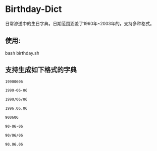 # Birthday-Dict

日常渗透中的生日字典，日期范围涵盖了1960年~2003年的，支持多种格式。

## 使用:

bash birthday.sh

## 支持生成如下格式的字典

```txt
19900606

1990-06-06

1990/06/06

1996.06.06

900606

90-06-06

90/06/06

90.06.06
```

